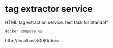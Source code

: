 # tag extractor service

HTML tag extraction service: test task for Standoff

```bash
docker compose up
```

http://localhost:8080/docs
